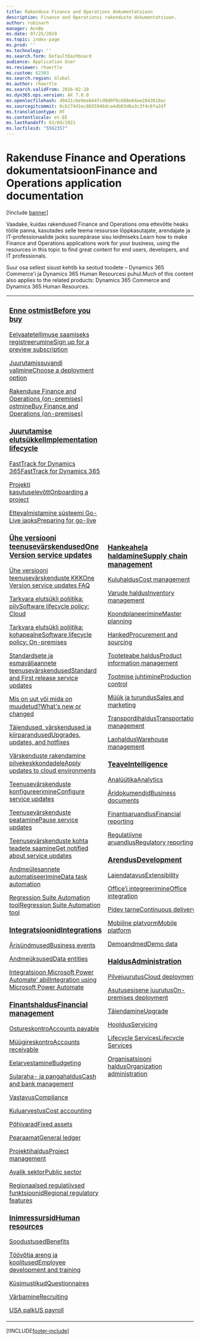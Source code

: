 ```yaml
---
title: Rakenduse Finance and Operations dokumentatsioon
description: Finance and Operationsi rakenduste dokumentatsioon.
author: robinarh
manager: AnnBe
ms.date: 07/25/2019
ms.topic: index-page
ms.prod: ''
ms.technology: ''
ms.search.form: DefaultDashboard
audience: Application User
ms.reviewer: rhaertle
ms.custom: 62303
ms.search.region: Global
ms.author: rhaertle
ms.search.validFrom: 2016-02-28
ms.dyn365.ops.version: AX 7.0.0
ms.openlocfilehash: d9421cbe9eeb44fcd0d0f0c688e84ae2043610ac
ms.sourcegitcommit: 6cb174d1ec8b55946dca4db03d6a3c3f4c6fa2df
ms.translationtype: HT
ms.contentlocale: et-EE
ms.lasthandoff: 03/09/2021
ms.locfileid: "5562357"
---
```

# <a name="finance-and-operations-application-documentation"></a><span data-ttu-id="5a72b-103">Rakenduse Finance and Operations dokumentatsioon</span><span class="sxs-lookup"><span data-stu-id="5a72b-103">Finance and Operations application documentation</span></span>

[!include [banner](includes/banner.md)]

<span data-ttu-id="5a72b-104">Vaadake, kuidas rakendused Finance and Operations oma ettevõtte heaks tööle panna, kasutades selle teema ressursse lõppkasutajate, arendajate ja IT-professionaalide jaoks suurepärase sisu leidmiseks.</span><span class="sxs-lookup"><span data-stu-id="5a72b-104">Learn how to make Finance and Operations applications work for your business, using the resources in this topic to find great content for end users, developers, and IT professionals.</span></span> 

<span data-ttu-id="5a72b-105">Suur osa sellest sisust kehtib ka seotud toodete – Dynamics 365 Commerce'i ja Dynamics 365 Human Resourcesi puhul.</span><span class="sxs-lookup"><span data-stu-id="5a72b-105">Much of this content also applies to the related products: Dynamics 365 Commerce and Dynamics 365 Human Resources.</span></span> 

<table>
<colgroup>
<col width="33%" />
<col width="33%" />
<col width="33%" />
</colgroup>
<tbody>
<tr class="odd">
<td>
<h3><span data-ttu-id="5a72b-106"><a href="get-started/before-you-buy.md">Enne ostmist</a></span><span class="sxs-lookup"><span data-stu-id="5a72b-106"><a href="get-started/before-you-buy.md">Before you buy</a></span></span></h3>
<p><span data-ttu-id="5a72b-107"><a href="../dev-itpro/dev-tools/sign-up-preview-subscription.md">Eelvaatetellimuse saamiseks registreerumine</a></span><span class="sxs-lookup"><span data-stu-id="5a72b-107"><a href="../dev-itpro/dev-tools/sign-up-preview-subscription.md">Sign up for a preview subscription</a></span></span></p>
 <p><span data-ttu-id="5a72b-108"><a href="../dev-itpro/deployment/choose-deployment-type.md">Juurutamissuvandi valimine</a></span><span class="sxs-lookup"><span data-stu-id="5a72b-108"><a href="../dev-itpro/deployment/choose-deployment-type.md">Choose a deployment option</a></span></span></p>
 <p><span data-ttu-id="5a72b-109"><a href="get-started/purchase-on-premises.md">Rakenduse Finance and Operations (on-premises) ostmine</a></span><span class="sxs-lookup"><span data-stu-id="5a72b-109"><a href="get-started/purchase-on-premises.md">Buy Finance and Operations (on-premises)</a></span></span></p>

<h3><span data-ttu-id="5a72b-110"><a href="imp-lifecycle/implementation-lifecycle.md">Juurutamise elutsükkel</a></span><span class="sxs-lookup"><span data-stu-id="5a72b-110"><a href="imp-lifecycle/implementation-lifecycle.md">Implementation lifecycle</a></span></span></h3>
<p><span data-ttu-id="5a72b-111"><a href="get-started/fasttrack-dynamics-365-overview.md">FastTrack for Dynamics 365</a></span><span class="sxs-lookup"><span data-stu-id="5a72b-111"><a href="get-started/fasttrack-dynamics-365-overview.md">FastTrack for Dynamics 365</a></span></span></p>
<p><span data-ttu-id="5a72b-112"><a href="imp-lifecycle/onboard.md">Projekti kasutuselevõtt</a></span><span class="sxs-lookup"><span data-stu-id="5a72b-112"><a href="imp-lifecycle/onboard.md">Onboarding a project</a></span></span></p>
<p><span data-ttu-id="5a72b-113"><a href="imp-lifecycle/prepare-go-live.md">Ettevalmistamine süsteemi Go-Live jaoks</a></span><span class="sxs-lookup"><span data-stu-id="5a72b-113"><a href="imp-lifecycle/prepare-go-live.md">Preparing for go-live</a></span></span></p>

<h3><span data-ttu-id="5a72b-114"><a href="../dev-itpro/lifecycle-services/oneversion-overview.md">Ühe versiooni teenusevärskendused</a></span><span class="sxs-lookup"><span data-stu-id="5a72b-114"><a href="../dev-itpro/lifecycle-services/oneversion-overview.md">One Version service updates</a></span></span></h3>
<p><span data-ttu-id="5a72b-115"><a href="get-started/one-version.md">Ühe versiooni teenusevärskenduste KKK</a></span><span class="sxs-lookup"><span data-stu-id="5a72b-115"><a href="get-started/one-version.md">One Version service updates FAQ</a></span></span></p>
<p><span data-ttu-id="5a72b-116"><a href="../dev-itpro/migration-upgrade/versions-update-policy.md">Tarkvara elutsükli poliitika: pilv</a></span><span class="sxs-lookup"><span data-stu-id="5a72b-116"><a href="../dev-itpro/migration-upgrade/versions-update-policy.md">Software lifecycle policy: Cloud</a></span></span></p>
<p><span data-ttu-id="5a72b-117"><a href="../dev-itpro/migration-upgrade/on-prem-version-update-policy.md">Tarkvara elutsükli poliitika: kohapealne</a></span><span class="sxs-lookup"><span data-stu-id="5a72b-117"><a href="../dev-itpro/migration-upgrade/on-prem-version-update-policy.md">Software lifecycle policy: On-premises</a></span></span></p>
<p><span data-ttu-id="5a72b-118"><a href="get-started/public-preview-releases.md">Standardsete ja esmaväljaannete teenusevärskendused</a></span><span class="sxs-lookup"><span data-stu-id="5a72b-118"><a href="get-started/public-preview-releases.md">Standard and First release service updates</a></span></span></p>
<p><span data-ttu-id="5a72b-119"><a href="get-started/whats-new-changed.md">Mis on uut või mida on muudetud?</a></span><span class="sxs-lookup"><span data-stu-id="5a72b-119"><a href="get-started/whats-new-changed.md">What's new or changed</a></span></span></p>
<p><span data-ttu-id="5a72b-120"><a href="../dev-itpro/migration-upgrade/upgrade-home-page.md">Täiendused, värskendused ja kiirparandused</a></span><span class="sxs-lookup"><span data-stu-id="5a72b-120"><a href="../dev-itpro/migration-upgrade/upgrade-home-page.md">Upgrades, updates, and hotfixes</a></span></span></p>
<p><span data-ttu-id="5a72b-121"><a href="../dev-itpro/deployment/apply-deployable-package-system.md">Värskenduste rakendamine pilvekeskkondadele</a></span><span class="sxs-lookup"><span data-stu-id="5a72b-121"><a href="../dev-itpro/deployment/apply-deployable-package-system.md">Apply updates to cloud environments</a></span></span></p>
<p><span data-ttu-id="5a72b-122"><a href="../dev-itpro/lifecycle-services/configure-service-updates.md">Teenusevärskenduste konfigureerimine</a></span><span class="sxs-lookup"><span data-stu-id="5a72b-122"><a href="../dev-itpro/lifecycle-services/configure-service-updates.md">Configure service updates</a></span></span></p>
<p><span data-ttu-id="5a72b-123"><a href="../dev-itpro/lifecycle-services/pause-service-updates.md">Teenusevärskenduste peatamine</a></span><span class="sxs-lookup"><span data-stu-id="5a72b-123"><a href="../dev-itpro/lifecycle-services/pause-service-updates.md">Pause service updates</a></span></span></p>
<p><span data-ttu-id="5a72b-124"><a href="../dev-itpro/lifecycle-services/notifications-service-updates.md">Teenusevärskenduste kohta teadete saamine</a></span><span class="sxs-lookup"><span data-stu-id="5a72b-124"><a href="../dev-itpro/lifecycle-services/notifications-service-updates.md">Get notified about service updates</a></span></span></p>
<p><span data-ttu-id="5a72b-125"><a href="../dev-itpro/data-entities/data-task-automation.md">Andmeülesannete automatiseerimine</a></span><span class="sxs-lookup"><span data-stu-id="5a72b-125"><a href="../dev-itpro/data-entities/data-task-automation.md">Data task automation</a></span></span></p>
<p><span data-ttu-id="5a72b-126"><a href="../dev-itpro/lifecycle-services/using-task-guides-and-bpm-to-create-user-acceptance-tests.md">Regression Suite Automation tool</a></span><span class="sxs-lookup"><span data-stu-id="5a72b-126"><a href="../dev-itpro/lifecycle-services/using-task-guides-and-bpm-to-create-user-acceptance-tests.md">Regression Suite Automation tool</a></span></span></p>

<h3><span data-ttu-id="5a72b-127"><a href="../dev-itpro/data-entities/integration-overview.md">Integratsioonid</a></span><span class="sxs-lookup"><span data-stu-id="5a72b-127"><a href="../dev-itpro/data-entities/integration-overview.md">Integrations</a></span></span></h3>
<p><span data-ttu-id="5a72b-128"><a href="../dev-itpro/business-events/home-page.md">Ärisündmused</a></span><span class="sxs-lookup"><span data-stu-id="5a72b-128"><a href="../dev-itpro/business-events/home-page.md">Business events</a></span></span></p>
<p><span data-ttu-id="5a72b-129"><a href="../dev-itpro/data-entities/data-entities.md">Andmeüksused</a></span><span class="sxs-lookup"><span data-stu-id="5a72b-129"><a href="../dev-itpro/data-entities/data-entities.md">Data entities</a></span></span></p>
<p><span data-ttu-id="5a72b-130"><a href="../dev-itpro/data-entities/fin-ops-connector.md">Integratsioon Microsoft Power Automate' abil</a></span><span class="sxs-lookup"><span data-stu-id="5a72b-130"><a href="../dev-itpro/data-entities/fin-ops-connector.md">Integration using Microsoft Power Automate</a></span></span></p>

<h3><span data-ttu-id="5a72b-131"><a href="../../finance/index.md">Finantshaldus</a></span><span class="sxs-lookup"><span data-stu-id="5a72b-131"><a href="../../finance/index.md">Financial management</a></span></span></h3>
<p><span data-ttu-id="5a72b-132"><a href="../../finance/accounts-payable/accounts-payable.md">Ostureskontro</a></span><span class="sxs-lookup"><span data-stu-id="5a72b-132"><a href="../../finance/accounts-payable/accounts-payable.md">Accounts payable</a></span></span></p>
<p><span data-ttu-id="5a72b-133"><a href="../../finance/accounts-receivable/accounts-receivable.md">Müügireskontro</a></span><span class="sxs-lookup"><span data-stu-id="5a72b-133"><a href="../../finance/accounts-receivable/accounts-receivable.md">Accounts receivable</a></span></span></p>
<p><span data-ttu-id="5a72b-134"><a href="../../finance/budgeting/budgeting-overview.md">Eelarvestamine</a></span><span class="sxs-lookup"><span data-stu-id="5a72b-134"><a href="../../finance/budgeting/budgeting-overview.md">Budgeting</a></span></span></p>
<p><span data-ttu-id="5a72b-135"><a href="../../finance/cash-bank-management/cash-bank-management.md">Sularaha- ja pangahaldus</a></span><span class="sxs-lookup"><span data-stu-id="5a72b-135"><a href="../../finance/cash-bank-management/cash-bank-management.md">Cash and bank management</a></span></span></p>
<p><span data-ttu-id="5a72b-136"><a href="../../finance/general-ledger/audit-policy-rules.md">Vastavus</a></span><span class="sxs-lookup"><span data-stu-id="5a72b-136"><a href="../../finance/general-ledger/audit-policy-rules.md">Compliance</a></span></span></p>
<p><span data-ttu-id="5a72b-137"><a href="../../finance/cost-accounting/cost-accounting-home-page.md">Kuluarvestus</a></span><span class="sxs-lookup"><span data-stu-id="5a72b-137"><a href="../../finance/cost-accounting/cost-accounting-home-page.md">Cost accounting</a></span></span></p>
<p><span data-ttu-id="5a72b-138"><a href="../../finance/fixed-assets/fixed-assets.md">Põhivarad</a></span><span class="sxs-lookup"><span data-stu-id="5a72b-138"><a href="../../finance/fixed-assets/fixed-assets.md">Fixed assets</a></span></span></p>
<p><span data-ttu-id="5a72b-139"><a href="../../finance/general-ledger/general-ledger.md">Pearaamat</a></span><span class="sxs-lookup"><span data-stu-id="5a72b-139"><a href="../../finance/general-ledger/general-ledger.md">General ledger</a></span></span></p>
<p><span data-ttu-id="5a72b-140"><a href="../../finance/project-management/overview-project-management-accounting.md">Projektihaldus</a></span><span class="sxs-lookup"><span data-stu-id="5a72b-140"><a href="../../finance/project-management/overview-project-management-accounting.md">Project management</a></span></span></p>
<p><span data-ttu-id="5a72b-141"><a href="../../finance/public-sector/public-sector-functionality.md">Avalik sektor</a></span><span class="sxs-lookup"><span data-stu-id="5a72b-141"><a href="../../finance/public-sector/public-sector-functionality.md">Public sector</a></span></span></p>
<p><span data-ttu-id="5a72b-142"><a href="../dev-itpro/lcs-solutions/country-region.md">Regionaalsed regulatiivsed funktsioonid</a></span><span class="sxs-lookup"><span data-stu-id="5a72b-142"><a href="../dev-itpro/lcs-solutions/country-region.md">Regional regulatory features</a></span></span></p>

<h3><span data-ttu-id="5a72b-143"><a href="hr/hr-landing-page.md">Inimressursid</a></span><span class="sxs-lookup"><span data-stu-id="5a72b-143"><a href="hr/hr-landing-page.md">Human resources</a></span></span></h3>
<p><span data-ttu-id="5a72b-144"><a href="../../human-resources/hr-benefits-manage-program.md">Soodustused</a></span><span class="sxs-lookup"><span data-stu-id="5a72b-144"><a href="../../human-resources/hr-benefits-manage-program.md">Benefits</a></span></span></p>
<p><span data-ttu-id="5a72b-145"><a href="../../human-resources/hr-develop-performance-management-overview.md">Töövõtja areng ja koolitused</a></span><span class="sxs-lookup"><span data-stu-id="5a72b-145"><a href="../../human-resources/hr-develop-performance-management-overview.md">Employee development and training</a></span></span></p>
<p><span data-ttu-id="5a72b-146"><a href="../../human-resources/hr-learning-questionnaires.md">Küsimustikud</a></span><span class="sxs-lookup"><span data-stu-id="5a72b-146"><a href="../../human-resources/hr-learning-questionnaires.md">Questionnaires</a></span></span></p>
<p><span data-ttu-id="5a72b-147"><a href="hr/manage-recruiting-process.md">Värbamine</a></span><span class="sxs-lookup"><span data-stu-id="5a72b-147"><a href="hr/manage-recruiting-process.md">Recruiting</a></span></span></p>
<p><span data-ttu-id="5a72b-148"><a href="hr/localizations/noam-usa-payroll.md">USA palk</a></span><span class="sxs-lookup"><span data-stu-id="5a72b-148"><a href="hr/localizations/noam-usa-payroll.md">US payroll</a></span></span></p>

</td>
<td>
<h3><span data-ttu-id="5a72b-149"><a href="../../supply-chain/index.md">Hankeahela haldamine</a></span><span class="sxs-lookup"><span data-stu-id="5a72b-149"><a href="../../supply-chain/index.md">Supply chain management</a></span></span></h3>
<p><span data-ttu-id="5a72b-150"><a href="../../supply-chain/cost-management/costing-sheets.md">Kuluhaldus</a></span><span class="sxs-lookup"><span data-stu-id="5a72b-150"><a href="../../supply-chain/cost-management/costing-sheets.md">Cost management</a></span></span></p>
<p><span data-ttu-id="5a72b-151"><a href="../../supply-chain/inventory/inventory-home-page.md">Varude haldus</a></span><span class="sxs-lookup"><span data-stu-id="5a72b-151"><a href="../../supply-chain/inventory/inventory-home-page.md">Inventory management</a></span></span></p>
<p><span data-ttu-id="5a72b-152"><a href="../../supply-chain/master-planning/master-plans.md">Koondplaneerimine</a></span><span class="sxs-lookup"><span data-stu-id="5a72b-152"><a href="../../supply-chain/master-planning/master-plans.md">Master planning</a></span></span></p>
<p><span data-ttu-id="5a72b-153"><a href="../../supply-chain/procurement/procurement-sourcing-overview.md">Hanked</a></span><span class="sxs-lookup"><span data-stu-id="5a72b-153"><a href="../../supply-chain/procurement/procurement-sourcing-overview.md">Procurement and sourcing</a></span></span></p>
<p><span data-ttu-id="5a72b-154"><a href="../../supply-chain/pim/product-information.md">Tooteteabe haldus</a></span><span class="sxs-lookup"><span data-stu-id="5a72b-154"><a href="../../supply-chain/pim/product-information.md">Product information management</a></span></span></p>
<p><span data-ttu-id="5a72b-155"><a href="../../supply-chain/production-control/production-process-overview.md">Tootmise juhtimine</a></span><span class="sxs-lookup"><span data-stu-id="5a72b-155"><a href="../../supply-chain/production-control/production-process-overview.md">Production control</a></span></span></p>
<p><span data-ttu-id="5a72b-156"><a href="../../supply-chain/sales-marketing/overview-sales-marketing.md">Müük ja turundus</a></span><span class="sxs-lookup"><span data-stu-id="5a72b-156"><a href="../../supply-chain/sales-marketing/overview-sales-marketing.md">Sales and marketing</a></span></span></p>
<p><span data-ttu-id="5a72b-157"><a href="../../supply-chain/transportation/transportation-management-overview.md">Transpordihaldus</a></span><span class="sxs-lookup"><span data-stu-id="5a72b-157"><a href="../../supply-chain/transportation/transportation-management-overview.md">Transportation management</a></span></span></p>
<p><span data-ttu-id="5a72b-158"><a href="../../supply-chain/warehousing/warehouse-configuration.md">Laohaldus</a></span><span class="sxs-lookup"><span data-stu-id="5a72b-158"><a href="../../supply-chain/warehousing/warehouse-configuration.md">Warehouse management</a></span></span></p>


<h3><span data-ttu-id="5a72b-159"><a href="../dev-itpro/analytics/bi-reporting-home-page.md">Teave</a></span><span class="sxs-lookup"><span data-stu-id="5a72b-159"><a href="../dev-itpro/analytics/bi-reporting-home-page.md">Intelligence</a></span></span></h3>
<p><span data-ttu-id="5a72b-160"><a href="../dev-itpro/analytics/analytics.md">Analüütika</a></span><span class="sxs-lookup"><span data-stu-id="5a72b-160"><a href="../dev-itpro/analytics/analytics.md">Analytics</a></span></span></p>
 <p><span data-ttu-id="5a72b-161"><a href="../dev-itpro/analytics/document-reporting-services.md">Äridokumendid</a></span><span class="sxs-lookup"><span data-stu-id="5a72b-161"><a href="../dev-itpro/analytics/document-reporting-services.md">Business documents</a></span></span></p>
<p><span data-ttu-id="5a72b-162"><a href="../dev-itpro/analytics/financial-reporting-intro.md">Finantsaruandlus</a></span><span class="sxs-lookup"><span data-stu-id="5a72b-162"><a href="../dev-itpro/analytics/financial-reporting-intro.md">Financial reporting</a></span></span></p>
<p><span data-ttu-id="5a72b-163"><a href="../dev-itpro/analytics/general-electronic-reporting.md">Regulatiivne aruandlus</a></span><span class="sxs-lookup"><span data-stu-id="5a72b-163"><a href="../dev-itpro/analytics/general-electronic-reporting.md">Regulatory reporting</a></span></span></p>



<h3><span data-ttu-id="5a72b-164"><a href="../dev-itpro/dev-tools/developer-home-page.md">Arendus</span><span class="sxs-lookup"><span data-stu-id="5a72b-164"><a href="../dev-itpro/dev-tools/developer-home-page.md">Development</span></span></h3>
<p><span data-ttu-id="5a72b-165"><a href="../dev-itpro/extensibility/extensibility-home-page.md">Laiendatavus</a></span><span class="sxs-lookup"><span data-stu-id="5a72b-165"><a href="../dev-itpro/extensibility/extensibility-home-page.md">Extensibility</a></span></span></p>
<p><span data-ttu-id="5a72b-166"><a href="../dev-itpro/office-integration/office-integration.md">Office’i integreerimine</a></span><span class="sxs-lookup"><span data-stu-id="5a72b-166"><a href="../dev-itpro/office-integration/office-integration.md">Office integration</a></span></span></p>
<p><span data-ttu-id="5a72b-167"><a href="../dev-itpro/dev-tools/continuous-delivery-home-page.md">Pidev tarne</a></span><span class="sxs-lookup"><span data-stu-id="5a72b-167"><a href="../dev-itpro/dev-tools/continuous-delivery-home-page.md">Continuous delivery</a></span></span></p>
<p><span data-ttu-id="5a72b-168"><a href="../dev-itpro/mobile-apps/platform/mobile-platform-home-page.md">Mobiilne platvorm</a></span><span class="sxs-lookup"><span data-stu-id="5a72b-168"><a href="../dev-itpro/mobile-apps/platform/mobile-platform-home-page.md">Mobile platform</a></span></span></p>
<p><span data-ttu-id="5a72b-169"><a href="get-started/demo-data.md">Demoandmed</a></span><span class="sxs-lookup"><span data-stu-id="5a72b-169"><a href="get-started/demo-data.md">Demo data</a></span></span></p>

<h3><span data-ttu-id="5a72b-170"><a href="../dev-itpro/sysadmin/system-administration-home-page.md">Haldus</span><span class="sxs-lookup"><span data-stu-id="5a72b-170"><a href="../dev-itpro/sysadmin/system-administration-home-page.md">Administration</span></span></h3>
<p><span data-ttu-id="5a72b-171"><a href="../dev-itpro/deployment/cloud-deployment-overview.md">Pilvejuurutus</a></span><span class="sxs-lookup"><span data-stu-id="5a72b-171"><a href="../dev-itpro/deployment/cloud-deployment-overview.md">Cloud deployment</a></span></span></p>
<p><span data-ttu-id="5a72b-172"><a href="../dev-itpro/deployment/on-premises-deployment-landing-page.md">Asutusesisene juurutus</a></span><span class="sxs-lookup"><span data-stu-id="5a72b-172"><a href="../dev-itpro/deployment/on-premises-deployment-landing-page.md">On-premises deployment</a></span></span></p>
<p><span data-ttu-id="5a72b-173"><a href="../dev-itpro/migration-upgrade/upgrade-home-page.md">Täiendamine</a></span><span class="sxs-lookup"><span data-stu-id="5a72b-173"><a href="../dev-itpro/migration-upgrade/upgrade-home-page.md">Upgrade</a></span></span></p>
<p><span data-ttu-id="5a72b-174"><a href="../dev-itpro/dev-tools/continuous-delivery-home-page.md#servicing">Hooldus</a></span><span class="sxs-lookup"><span data-stu-id="5a72b-174"><a href="../dev-itpro/dev-tools/continuous-delivery-home-page.md#servicing">Servicing</a></span></span></p>
<p><span data-ttu-id="5a72b-175"><a href="../dev-itpro/lifecycle-services/lcs.md">Lifecycle Services</a></span><span class="sxs-lookup"><span data-stu-id="5a72b-175"><a href="../dev-itpro/lifecycle-services/lcs.md">Lifecycle Services</a></span></span></p>
<p><span data-ttu-id="5a72b-176"><a href="organization-administration/organization-administration-home-page.md">Organisatsiooni haldus</a></span><span class="sxs-lookup"><span data-stu-id="5a72b-176"><a href="organization-administration/organization-administration-home-page.md">Organization administration</a></span></span></p>
</td>
<td>
<h3><span data-ttu-id="5a72b-177">Seotud tooted</span><span class="sxs-lookup"><span data-stu-id="5a72b-177">Related products</span></span></h3>
<h4><span data-ttu-id="5a72b-178"><a href="../../retail/index.md">Dynamics 365 Commerce</a></span><span class="sxs-lookup"><span data-stu-id="5a72b-178"><a href="../../retail/index.md">Dynamics 365 Commerce</a></span></span></h4>
<p><span data-ttu-id="5a72b-179"><a href="../../retail/call-center-functionality.md">Kõnekeskus</span><span class="sxs-lookup"><span data-stu-id="5a72b-179"><a href="../../retail/call-center-functionality.md">Call center</span></span></p>
<p><span data-ttu-id="5a72b-180"><a href="../../retail/define-maintain-retail-channels.md">Kanali seadistus ja haldamine</span><span class="sxs-lookup"><span data-stu-id="5a72b-180"><a href="../../retail/define-maintain-retail-channels.md">Channel setup and management</span></span></p>
<p><span data-ttu-id="5a72b-181"><a href="../../retail/retail-peripherals-overview.md">MPOS ja Cloud POS</span><span class="sxs-lookup"><span data-stu-id="5a72b-181"><a href="../../retail/retail-peripherals-overview.md">MPOS and Cloud POS</span></span></p>
<p><span data-ttu-id="5a72b-182"><a href="../../retail/dev-itpro/dev-retail-home-page.md">Kaubanduse arendaja ja haldus</span><span class="sxs-lookup"><span data-stu-id="5a72b-182"><a href="../../retail/dev-itpro/dev-retail-home-page.md">Commerce developer and administration</span></span></p>

<h4><span data-ttu-id="5a72b-183"><a href="../../human-resources/hr-welcome.md">Dynamics 365 Human Resources</a></span><span class="sxs-lookup"><span data-stu-id="5a72b-183"><a href="../../human-resources/hr-welcome.md">Dynamics 365 Human Resources</a></span></span></h4>
<p><span data-ttu-id="5a72b-184"><a href="../../human-resources/hr-admin-overview.md">Administraatori juhend</a></span><span class="sxs-lookup"><span data-stu-id="5a72b-184"><a href="../../human-resources/hr-admin-overview.md">Administrator Guide</a></span></span></p>
<p><span data-ttu-id="5a72b-185"><a href="../../human-resources/hr-developer-overview.md">Arendaja juhend</a></span><span class="sxs-lookup"><span data-stu-id="5a72b-185"><a href="../../human-resources/hr-developer-overview.md">Developer Guide</a></span></span></p>
<p><span data-ttu-id="5a72b-186"><a href="../../human-resources/hr-hrpro-overview.md">Kasutusjuhend</a></span><span class="sxs-lookup"><span data-stu-id="5a72b-186"><a href="../../human-resources/hr-hrpro-overview.md">User Guide</a></span></span></p>


</td>
</tr>

</tbody>
</table>


[!INCLUDE[footer-include](../../includes/footer-banner.md)]